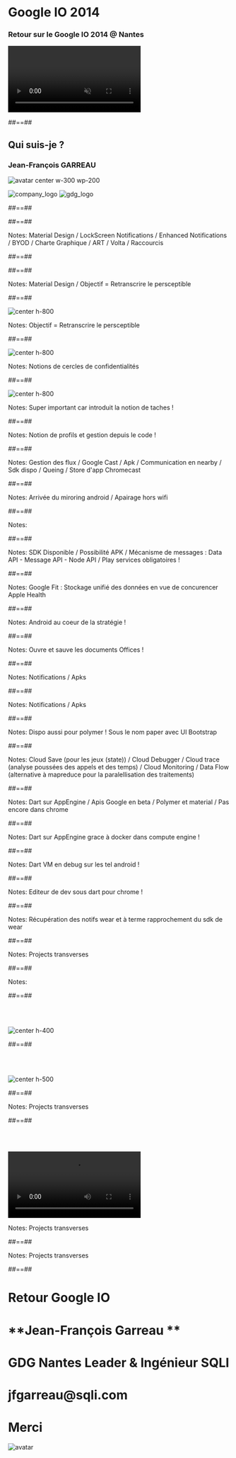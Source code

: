 <!-- .slide: class="first-slide" -->

# **Google IO 2014**

### Retour sur le Google IO 2014 @ **Nantes**


<video id="remoteVideo" autoplay="autoplay" muted="true"></video> 

##==##

<!-- .slide: class="who-am-i" -->

## Qui suis-je ?

### Jean-François GARREAU

![avatar center w-300 wp-200](assets/images/jf.jpg)


![company_logo](assets/images/sqli_logo.png)
![gdg_logo](assets/images/GDG-Logo-carre.png)


##==##

<!-- .slide: data-background="assets/images/Google-io.png" data-state="hidefooter" class="transition" -->

##==##


<!-- .slide: data-background="assets/images/android_L.jpg" data-state="hidefooter" class="transition" -->

Notes: 
Material Design / LockScreen Notifications / Enhanced Notifications / BYOD / Charte Graphique / ART / Volta / Raccourcis


##==##

<!-- .slide: data-background="assets/images/android_l_preview.jpg" data-state="hidefooter" class="transition" -->


##==##

<!-- .slide: data-background="assets/images/google-android-l-material-design.png" data-state="hidefooter" class="transition" -->


Notes: 
Material Design / Objectif = Retranscrire le persceptible

##==##


<!-- .slide: data-background="white" data-state="hidefooter" class="transition" -->

![center h-800](assets/images/ThemeColors.png)


Notes: 
Objectif = Retranscrire le persceptible

##==##

<!-- .slide: data-background="#000" data-state="hidefooter" class="transition" -->

![center h-800](assets/images/Android-L-Lockscreen-PIN.png)

Notes: 
Notions de cercles de confidentialités

##==##

<!-- .slide: data-background="#000" data-state="hidefooter" class="transition" -->

![center h-800](assets/images/android_chrome_shortcuts.png)

Notes:
Super important car introduit la notion de taches !

##==##


<!-- .slide: data-background="assets/images/batteryUsage.jpg" data-state="hidefooter" class="transition" -->

 
Notes: 
Notion de profils et gestion depuis le code ! 

##==##


<!-- .slide: data-background="assets/images/android_tv.png" data-state="hidefooter" class="transition" -->

Notes: 
Gestion des flux / Google Cast / Apk / Communication en nearby / Sdk dispo / Queing / Store d'app Chromecast

##==##


<!-- .slide: data-background="assets/images/chromecast-1312.jpg" data-state="hidefooter" class="transition" -->

Notes: 
Arrivée du miroring android / Apairage hors wifi

##==##


<!-- .slide: data-background="assets/images/android_auto.jpg" data-state="hidefooter" class="transition" -->

Notes: 


##==##


<!-- .slide: data-background="assets/images/moto_360.jpg" data-state="hidefooter" class="transition" -->

Notes: 
SDK Disponible / Possibilité APK / Mécanisme de messages  : Data API - Message API - Node API / Play services obligatoires ! 

##==##


<!-- .slide: data-background="assets/images/google-fit.jpg" data-state="hidefooter" class="transition" -->

Notes: 
Google Fit : Stockage unifié des données en vue de concurencer Apple Health


##==##

<!-- .slide: data-background="assets/images/android_centric.png" data-state="hidefooter" class="transition" -->

Notes: 
Android au coeur de la stratégie ! 


##==##


<!-- .slide: data-background="assets/images/google_drive.jpg" data-state="hidefooter" class="transition" -->

Notes:
Ouvre et sauve les documents Offices !



##==##


<!-- .slide: data-background="assets/images/chrome_os.jpg" data-state="hidefooter" class="transition" -->

Notes: 
Notifications / Apks

##==##

<!-- .slide: data-background="assets/images/chrome_os_apk_3.png" data-state="hidefooter" class="transition" -->

Notes: 
Notifications / Apks

##==##


<!-- .slide: data-background="assets/images/material_design.png" data-state="hidefooter" class="transition" -->

Notes:
Dispo aussi pour polymer ! Sous le nom paper avec UI Bootstrap

##==##

<!-- .slide: data-background="assets/images/cloudplatform_verticallockup.png" data-state="hidefooter" class="transition" -->

Notes:
Cloud Save (pour les jeux (state)) / Cloud Debugger / Cloud trace (analyse poussées des appels et des temps) / Cloud Monitoring / Data Flow (alternative à mapreduce pour la paralellisation des traitements)

##==##

<!-- .slide: data-background="assets/images/dart.jpg" data-state="hidefooter" class="transition" -->

Notes:
Dart sur AppEngine / Apis Google en beta / Polymer et material / Pas encore dans chrome

##==##

<!-- .slide: data-background="assets/images/dart_docker.png" data-state="hidefooter" class="transition" -->

Notes:
Dart sur AppEngine grace à docker dans compute engine ! 

##==##

<!-- .slide: data-background="assets/images/dart_phone.jpg" data-state="hidefooter" class="transition" -->

Notes:
Dart VM en debug sur les tel android !

##==##

<!-- .slide: data-background="assets/images/spark.png" data-state="hidefooter" class="transition" -->

Notes:
Editeur de dev sous dart pour chrome !

##==##

<!-- .slide: data-background="assets/images/glass.jpg" data-state="hidefooter" class="transition" -->

Notes: 
Récupération des notifs wear et à terme rapprochement du sdk de wear

##==##


<!-- .slide: data-background="assets/images/atap.jpg" data-state="hidefooter" class="transition" -->

Notes:
Projects transverses

##==##


<!-- .slide: data-background="assets/images/tango.png" data-state="hidefooter" class="transition" -->

Notes:


##==##

<!-- .slide: data-background="#000" data-state="hidefooter" class="transition" -->

<br><br>

![center h-400](assets/images/tango_stares.jpg)

##==##


<!-- .slide: data-background="#000" data-state="hidefooter" class="transition" -->

<br><br>

![center h-500](assets/images/roomtango.png)

##==##


<!-- .slide: data-background="assets/images/duet.jpg" data-state="hidefooter" class="transition" -->

Notes:
Projects transverses


##==##


<!-- .slide: data-background="#000" data-state="hidefooter" class="transition" -->

<br><br>

<video src="assets/videos/spotlight.mp4" controls></video>

Notes:
Projects transverses

##==##


<!-- .slide: data-background="assets/images/ara.jpg" data-state="hidefooter" class="transition" -->

Notes:
Projects transverses

##==##



<!-- .slide: class="last-slide" -->


# <!-- .element: class="topic-title" --> Retour Google IO

# <!-- .element: class="presenter" --> **Jean-François Garreau  **

# <!-- .element: class="work-rule" --> GDG Nantes Leader & Ingénieur SQLI  

# <!-- .element: class="email" --> **jfgarreau**@sqli.com  

# <!-- .element: class="thank-message" --> Merci  

![avatar](assets/images/jf.jpg)



